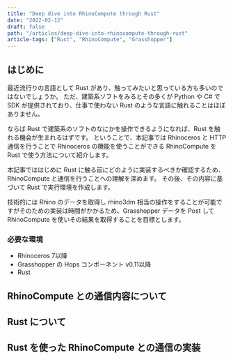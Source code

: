 ```yaml
---
title: "Deep dive into RhinoCompute through Rust"
date: "2022-02-12"
draft: false
path: "/articles/deep-dive-into-rhinocompute-through-rust"
article-tags: ["Rust", "RhinoCompute", "Grasshopper"]
---
```


## はじめに

最近流行りの言語として Rust があり、触ってみたいと思っている方も多いのではないでしょうか。
ただ、建築系ソフトをみるとその多くが Python や C# で SDK が提供されており、仕事で使わない Rust のような言語に触れることはほぼありません。

ならば Rust で建築系のソフトのなにかを操作できるようになれば、Rust を触れる機会が生まれるはずです。
ということで、本記事では Rhinoceros と HTTP 通信を行うことで Rhinoceros の機能を使うことができる RhinoCompute を Rust で使う方法について紹介します。

本記事でははじめに Rust に触る前にどのように実装するべきか確認するため、RhinoCompute と通信を行うことへの理解を深めます。
その後、その内容に基づいて Rust で実行環境を作成します。

技術的には Rhino のデータを取得し rhino3dm 相当の操作をすることが可能ですがそのための実装は時間がかかるため、Grasshopper データを Post して RhinoCompute を使いその結果を取得することを目標とします。

### 必要な環境

- Rhinoceros 7以降
- Grasshopper の Hops コンポーネント v0.11以降
- Rust

## RhinoCompute との通信内容について

## Rust について

## Rust を使った RhinoCompute との通信の実装